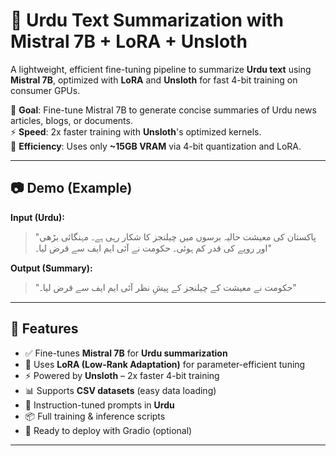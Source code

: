 # 🤖 Urdu Text Summarization with Mistral 7B + LoRA + Unsloth

A lightweight, efficient fine-tuning pipeline to summarize **Urdu text** using **Mistral 7B**, optimized with **LoRA** and **Unsloth** for fast 4-bit training on consumer GPUs.

🎯 **Goal**: Fine-tune Mistral 7B to generate concise summaries of Urdu news articles, blogs, or documents.  
⚡ **Speed**: 2x faster training with **Unsloth**'s optimized kernels.  
💾 **Efficiency**: Uses only **~15GB VRAM** via 4-bit quantization and LoRA.

---

## 📷 Demo (Example)

**Input (Urdu):**  
> "پاکستان کی معیشت حالیہ برسوں میں چیلنجز کا شکار رہی ہے۔ مہنگائی بڑھی اور روپے کی قدر کم ہوئی۔ حکومت نے آئی ایم ایف سے قرض لیا۔"

**Output (Summary):**  
> "حکومت نے معیشت کے چیلنجز کے پیشِ نظر آئی ایم ایف سے قرض لیا۔"

---

## 🧰 Features

- ✅ Fine-tunes **Mistral 7B** for **Urdu summarization**
- 🔧 Uses **LoRA (Low-Rank Adaptation)** for parameter-efficient tuning
- ⚡ Powered by **Unsloth** – 2x faster 4-bit training
- 📊 Supports **CSV datasets** (easy data loading)
- 💬 Instruction-tuned prompts in **Urdu**
- 📦 Full training & inference scripts 
- 🚀 Ready to deploy with Gradio (optional)

---

